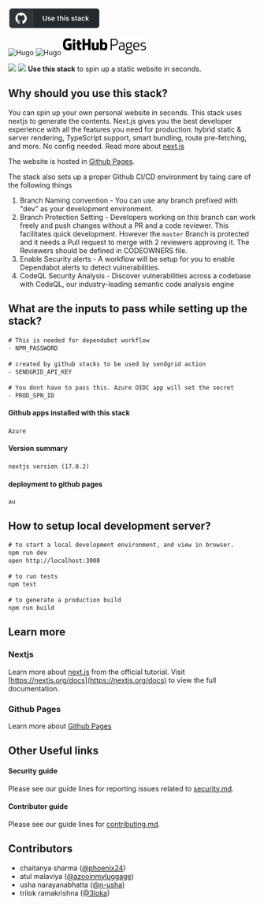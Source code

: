 <a href="https://github.com/github/ghstack-nextjs-azure-staticsite"><img src="./public/usethisstack.png"/></a>

<img src="https://upload.wikimedia.org/wikipedia/commons/8/8e/Nextjs-logo.svg" alt="Hugo" width="100" height ="50"/>   <img src="https://upload.wikimedia.org/wikipedia/commons/3/30/OCR-A_char_Plus_Sign.svg" alt="Hugo" width="50" height ="50"/>   <img src="./githubpages.png" alt="Azure" />

<p>
     <img src="https://assets.vercel.com/image/upload/v1607554385/repositories/next-js/next-logo.png" height="20">
    <img src="https://github.githubassets.com/images/modules/site/icons/footer/github-mark.svg" height="20">
    <b>Use this stack</b> to spin up a static website in seconds.
</p>


## Why should you use this stack?
You can spin up your own personal website in seconds. This stack uses nextjs to generate the contents. Next.js gives you the best developer experience with all the features you need for production: hybrid static & server rendering, TypeScript support, smart bundling, route pre-fetching, and more. No config needed. Read more about [next.js](https://nextjs.org/learn)

The website is hosted in [Github Pages](https://pages.github.com/). 

The stack also sets up a proper Github CI/CD environment by taing care of the following things
1. Branch Naming convention - You can use any branch prefixed with "dev" as your development environment. 
2. Branch Protection Setting - Developers working on this branch can work freely and push changes without a PR and a code reviewer. This facilitates quick development. However the `master` Branch is protected and it needs a Pull request to merge with 2 reviewers approving it. The Reviewers should be defined in CODEOWNERS file.
3. Enable Security alerts - A workflow will be setup for you to enable Dependabot alerts to detect vulnerabilities.
4. CodeQL Security Analysis - Discover vulnerabilities across a codebase with CodeQL, our industry-leading semantic code analysis engine

## What are the inputs to pass while setting up the stack?
```
# This is needed for dependabot workflow
- NPM_PASSWORD

# created by github stacks to be used by sendgrid action
- SENDGRID_API_KEY

# You dont have to pass this. Azure OIDC app will set the secret 
- PROD_SPN_ID
```

#### Github apps installed with this stack
```Azure```

#### Version summary
```nextjs version (17.0.2)```

#### deployment to github pages
```
au
```

## How to setup local development server?
```
# to start a local development environment, and view in browser.
npm run dev
open http://localhost:3000 

# to run tests
npm test

# to generate a production build
npm run build
```

## Learn more 

### Nextjs
Learn more about [next.js](https://nextjs.org/learn) from the official tutorial.
Visit [https://nextjs.org/docs](https://nextjs.org/docs) to view the full documentation.

### Github Pages
Learn more about [Github Pages](https://pages.github.com/)

## Other Useful links

#### Security guide
Please see our guide lines for reporting issues related to [security.md](/.github/stacks/security.md).

#### Contributor guide
Please see our guide lines for [contributing.md](/.github/stacks/contributing.md).

## Contributors 
- chaitanya sharma ([@phoenix24](https://twitter.com/phoenix24)) 
- atul malaviya ([@azooinmyluggage](https://twitter.com/azooinmyluggage))
- usha narayanabhatta ([@n-usha](https://twitter.com/n-usha))
- trilok ramakrishna ([@3loka](https://twitter.com/3loka))

